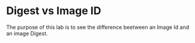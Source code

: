 # Digest vs Image ID

The purpose of this lab is to see the difference beetween an Image Id and an image Digest.